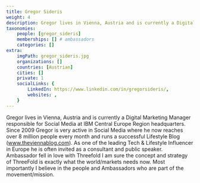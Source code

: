 ```yaml
---
title: Gregor Sideris
weight: 4
description: Gregor lives in Vienna, Austria and is currently a Digital Marketing Manager responsible for Social Media at IBM Central Europe Region headquarters.
taxonomies:
    people: [gregor_sideris]
    memberships: [] # ambassadors
    categories: []
extra:
    imgPath: gregor_sideris.jpg
    organizations: []
    countries: [Austrian]
    cities: []
    private: 1
    socialLinks: {
        LinkedIn: https://www.linkedin.com/in/gregorsideris/,
        websites: ,
    }
---
```


Gregor lives in Vienna, Austria and is currently a Digital Marketing Manager responsible for Social Media at IBM Central Europe Region headquarters. Since 2009 Gregor is very active in Social Media where he now reaches over 8 million people every month and runs a successful Lifestyle Blog (www.theviennablog.com). As one of the leading Tech & Lifestyle Influencer in Europe he is often invited as a consultant and public speaker. Ambassador fell in love with Threefold I am sure the concept and strategy of ThreeFold is exactly what the world/markets needs now. Most importantly I believe in the people and Ambassadors who are part of the movement/mission.
